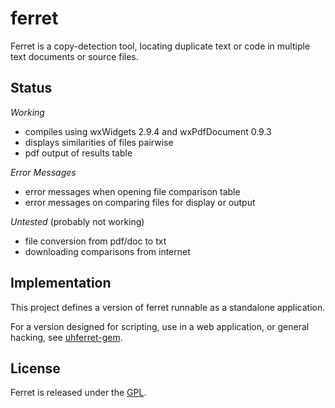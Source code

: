 # ferret #

Ferret is a copy-detection tool, locating duplicate text or code in 
multiple text documents or source files.

## Status ##

*Working*

- compiles using wxWidgets 2.9.4 and wxPdfDocument 0.9.3
- displays similarities of files pairwise
- pdf output of results table

*Error Messages*

- error messages when opening file comparison table
- error messages on comparing files for display or output

*Untested* (probably not working)

- file conversion from pdf/doc to txt
- downloading comparisons from internet

## Implementation ##

This project defines a version of ferret runnable as a standalone 
application.  

For a version designed for scripting, use in a web application, or general
hacking, see [uhferret-gem](https://github.com/petercrlane/uhferret-gem).

## License ##

Ferret is released under the [GPL](http://www.gnu.org/licenses/gpl.html).

